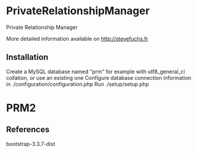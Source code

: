 PrivateRelationshipManager
==========================

Private Relationship Manager

More detailed information available on http://stevefuchs.fr

Installation
------------

Create a MySQL database named "prm" for example with utf8_general_ci collation, or use an existing one
Configure database connection information in ./configuration/configuration.php
Run ./setup/setup.php

# PRM2

## References
bootstrap-3.3.7-dist
